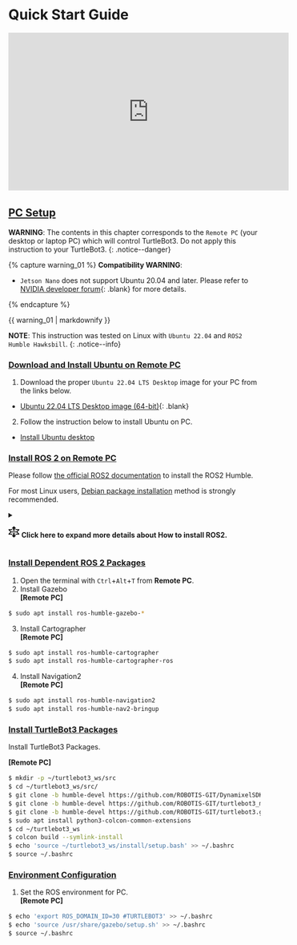 
# Quick Start Guide

<iframe width="560" height="315" src="https://www.youtube.com/embed/8w3xhG1GPdo" frameborder="0" allow="accelerometer; autoplay; clipboard-write; encrypted-media; gyroscope; picture-in-picture" allowfullscreen></iframe>

## [PC Setup](#pc-setup)

**WARNING**: The contents in this chapter corresponds to the `Remote PC` (your desktop or laptop PC) which will control TurtleBot3. Do not apply this instruction to your TurtleBot3.
{: .notice--danger}

{% capture warning_01 %}
**Compatibility WARNING**:  
- `Jetson Nano` does not support Ubuntu 20.04 and later. Please refer to [NVIDIA developer forum]{: .blank} for more details.

[NVIDIA developer forum]: https://forums.developer.nvidia.com/t/jetpack-5-0-2/223564/2
{% endcapture %}
<div class="notice--danger">{{ warning_01 | markdownify }}</div>

**NOTE**: This instruction was tested on Linux with `Ubuntu 22.04` and `ROS2 Humble Hawksbill`.
{: .notice--info}

### [Download and Install Ubuntu on Remote PC](#download-and-install-ubuntu-on-pc)

1. Download the proper `Ubuntu 22.04 LTS Desktop` image for your PC from the links below.
  - [Ubuntu 22.04 LTS Desktop image (64-bit)](https://releases.ubuntu.com/22.04/){: .blank}

2. Follow the instruction below to install Ubuntu on PC.
  - [Install Ubuntu desktop](https://ubuntu.com/tutorials/install-ubuntu-desktop#1-overview)


### [Install ROS 2 on Remote PC](#install-ros-2-on-remote-pc)

Please follow [the official ROS2 documentation](https://docs.ros.org/en/humble/Installation.html) to install the ROS2 Humble.  
  
For most Linux users, [Debian package installation](https://docs.ros.org/en/humble/Installation/Ubuntu-Install-Debians.html) method is strongly recommended.  
  

<details>
<summary>

![](/assets/images/icon_unfold.png) **Click here to expand more details about How to install ROS2.**
</summary>
  
1. Visit [Debian package installation](https://docs.ros.org/en/humble/Installation/Ubuntu-Install-Debians.html) page.  
  
2. Copy the CLI in the green box and paste into your terminal in order with `ctrl` + `shift` + `v`  
  ![](/assets/images/platform/turtlebot3/ros2_install/ros2_install1-.png)    
  
3. Generally, ros-humble-desktop is recomended in `Remote PC`  
  ![](/assets/images/platform/turtlebot3/ros2_install/ros2_install2-.png)  
  
4. Add setup bash in bashrc  
**[Remote PC]**  
  ```bash
echo "source /opt/ros/humble/setup.bash" >> ~/.bashrc  
source ~/.bashrc  
  ```
  
</details>  




### [Install Dependent ROS 2 Packages](#install-dependent-ros-2-packages)

1. Open the terminal with `Ctrl`+`Alt`+`T` from **Remote PC**.
2. Install Gazebo  
**[Remote PC]**  
  ```bash
$ sudo apt install ros-humble-gazebo-*
  ```
3. Install Cartographer  
**[Remote PC]**  
  ```bash
$ sudo apt install ros-humble-cartographer
$ sudo apt install ros-humble-cartographer-ros
  ```
4. Install Navigation2  
**[Remote PC]**  
  ```bash
$ sudo apt install ros-humble-navigation2
$ sudo apt install ros-humble-nav2-bringup
  ```

### [Install TurtleBot3 Packages](#install-turtlebot3-packages)

Install TurtleBot3 Packages.  

**[Remote PC]**  
```bash  
$ mkdir -p ~/turtlebot3_ws/src
$ cd ~/turtlebot3_ws/src/
$ git clone -b humble-devel https://github.com/ROBOTIS-GIT/DynamixelSDK.git
$ git clone -b humble-devel https://github.com/ROBOTIS-GIT/turtlebot3_msgs.git
$ git clone -b humble-devel https://github.com/ROBOTIS-GIT/turtlebot3.git
$ sudo apt install python3-colcon-common-extensions
$ cd ~/turtlebot3_ws
$ colcon build --symlink-install
$ echo 'source ~/turtlebot3_ws/install/setup.bash' >> ~/.bashrc
$ source ~/.bashrc
```

### [Environment Configuration](#environment-configuration)

1. Set the ROS environment for PC.  
**[Remote PC]**  
  ```bash
$ echo 'export ROS_DOMAIN_ID=30 #TURTLEBOT3' >> ~/.bashrc
$ echo 'source /usr/share/gazebo/setup.sh' >> ~/.bashrc
$ source ~/.bashrc
  ```

